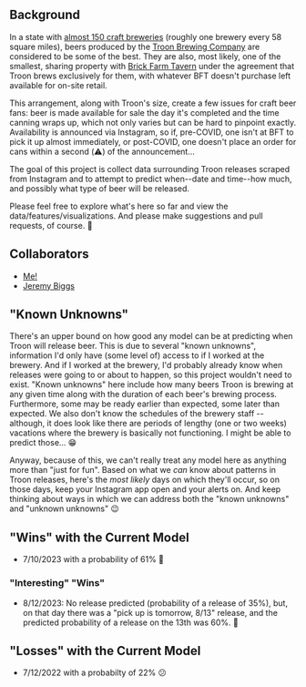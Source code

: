 ## Background

In a state with [almost 150 craft breweries](https://newjerseycraftbeer.com/new-jersey-breweries/) (roughly one brewery every 58 square miles), beers produced by the [Troon Brewing Company](https://www.instagram.com/troonbrewing/) are considered to be some of the best.  They are also, most likely, one of the smallest, sharing property with [Brick Farm Tavern](https://brickfarmtavern.com/) under the agreement that Troon brews exclusively for them, with whatever BFT doesn't purchase left available for on-site retail.

This arrangement, along with Troon's size, create a few issues for craft beer fans: beer is made available for sale the day it's completed and the time canning wraps up, which not only varies but can be hard to pinpoint exactly.  Availability is announced via Instagram, so if, pre-COVID, one isn't at BFT to pick it up almost immediately, or post-COVID, one doesn't place an order for cans within a second (:warning:) of the announcement...

The goal of this project is collect data surrounding Troon releases scraped from Instagram and to attempt to predict when--date and time--how much, and possibly what type of beer will be released.

Please feel free to explore what's here so far and view the data/features/visualizations.  And please make suggestions and pull requests, of course. :beers:

## Collaborators

* [Me!](https://github.com/dmnapolitano)
* [Jeremy Biggs](https://github.com/jbiggsets)

## "Known Unknowns"

There's an upper bound on how good any model can be at predicting when Troon will release beer.  This is due to several "known unknowns", information I'd only have (some level of) access to if I worked at the brewery.  And if I worked at the brewery, I'd probably already know when releases were going to or about to happen, so this project wouldn't need to exist.  "Known unknowns" here include how many beers Troon is brewing at any given time along with the duration of each beer's brewing process.  Furthermore, some may be ready earlier than expected, some later than expected.  We also don't know the schedules of the brewery staff -- although, it does look like there are periods of lengthy (one or two weeks) vacations where the brewery is basically not functioning.  I might be able to predict those... :grin:

Anyway, because of this, we can't really treat any model here as anything more than "just for fun".  Based on what we _can_ know about patterns in Troon releases, here's the _most likely_ days on which they'll occur, so on those days, keep your Instagram app open and your alerts on.  And keep thinking about ways in which we can address both the "known unknowns" and "unknown unknowns" :wink:

## "Wins" with the Current Model

* 7/10/2023 with a probability of 61% :tada:

### "Interesting" "Wins"

* 8/12/2023: No release predicted (probability of a release of 35%), but, on that day there was a "pick up is tomorrow, 8/13" release, and the predicted probability of a release on the 13th was 60%. :thinking:

## "Losses" with the Current Model

* 7/12/2022 with a probabilty of 22% :confused: